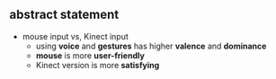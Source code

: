 <!-- META
{"title":"Comparing Game Input Modalities: A Study for the Evaluation of Player Experience by Measuring Self Reported Emotional States and Learning Outcomes","link":"https://link.springer.com/chapter/10.1007/978-3-319-40216-1_23","media":"academic","tags":["hci","game","emotion","psychology"],"short":{"en":"emotional difference between mouse input and Kinect input","ja":"マウス入力とジェスチャ入力の感情的差異"},"importance":3,"hasPage":true,"createdAt":1720005797.937,"updatedAt":1720005797.937}
META -->

## abstract statement

- mouse input vs, Kinect input
  - using **voice** and **gestures** has higher **valence** and **dominance**
  - **mouse** is more **user-friendly**
  - Kinect version is more **satisfying**
